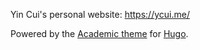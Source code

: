 Yin Cui's personal website: https://ycui.me/

Powered by the [Academic theme](https://github.com/gcushen/hugo-academic) for [Hugo](http://gohugo.io/).

